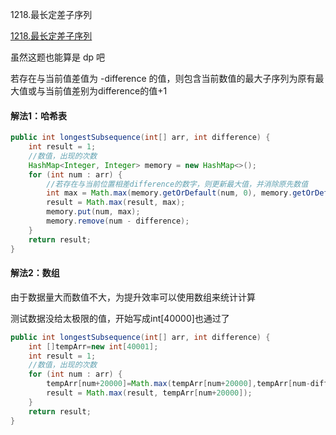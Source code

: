 1218.最长定差子序列

[1218.最长定差子序列](https://leetcode-cn.com/problems/longest-arithmetic-subsequence-of-given-difference/)

虽然这题也能算是 dp 吧

若存在与当前值差值为 -difference 的值，则包含当前数值的最大子序列为原有最大值或与当前值差别为difference的值+1



#### 解法1：哈希表

```java
public int longestSubsequence(int[] arr, int difference) {
    int result = 1;
    //数值，出现的次数
    HashMap<Integer, Integer> memory = new HashMap<>();
    for (int num : arr) {
        //若存在与当前位置相差difference的数字，则更新最大值，并消除原先数值
        int max = Math.max(memory.getOrDefault(num, 0), memory.getOrDefault(num - difference, 0) + 1);
        result = Math.max(result, max);
        memory.put(num, max);
        memory.remove(num - difference);
    }
    return result;
}
```



#### 解法2：数组

由于数据量大而数值不大，为提升效率可以使用数组来统计计算

测试数据没给太极限的值，开始写成int[40000]也通过了



```java
public int longestSubsequence(int[] arr, int difference) {
    int []tempArr=new int[40001];
    int result = 1;
    //数值，出现的次数
    for (int num : arr) {
        tempArr[num+20000]=Math.max(tempArr[num+20000],tempArr[num-difference+20000]+1);
        result = Math.max(result, tempArr[num+20000]);
    }
    return result;
}
```


